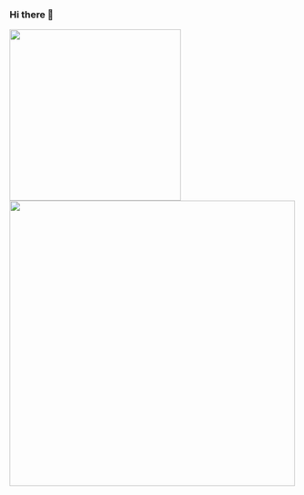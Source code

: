 ### Hi there 👋

<a  href="https://github.com/anuraghazra/github-readme-stats">
  <img width="300" src="https://github-readme-stats.vercel.app/api/top-langs/?username=furuyad" />
  <img width="500" src="https://github-readme-stats.vercel.app/api?username=furuyad&count_private=true&show_icons=true" />
</a>


<!--
**furuyad/furuyad** is a ✨ _special_ ✨ repository because its `README.md` (this file) appears on your GitHub profile.

Here are some ideas to get you started:

- 🔭 I’m currently working on ...
- 🌱 I’m currently learning ...
- 👯 I’m looking to collaborate on ...
- 🤔 I’m looking for help with ...
- 💬 Ask me about ...
- 📫 How to reach me: ...
- 😄 Pronouns: ...
- ⚡ Fun fact: ...
-->
